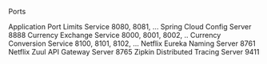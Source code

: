 Ports

Application	                        Port
Limits Service	                    8080, 8081, ...
Spring Cloud Config Server	        8888
Currency Exchange Service	          8000, 8001, 8002, ..
Currency Conversion Service	        8100, 8101, 8102, ...
Netflix Eureka Naming Server	      8761
Netflix Zuul API Gateway Server	    8765
Zipkin Distributed Tracing Server	  9411
